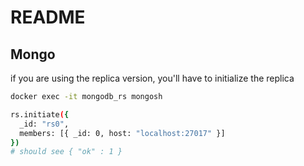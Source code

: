 # README

## Mongo
if you are using the replica version, you'll have to initialize the replica

```sh
docker exec -it mongodb_rs mongosh

rs.initiate({
  _id: "rs0",
  members: [{ _id: 0, host: "localhost:27017" }]
})
# should see { "ok" : 1 }
```
